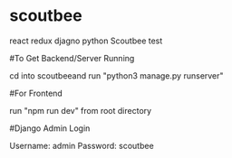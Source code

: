 # scoutbee
react redux djagno python Scoutbee test

#To Get Backend/Server Running

cd into scoutbeeand run "python3 manage.py runserver"

#For Frontend

run "npm run dev" from root directory

#Django Admin Login

Username: admin
Password: scoutbee
